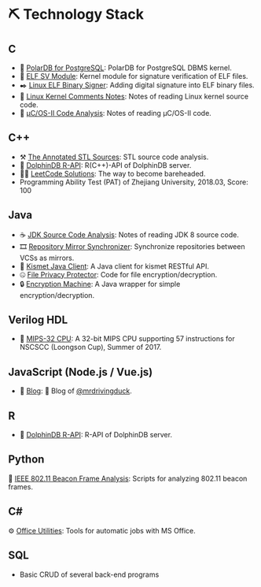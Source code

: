 # ⛏️ Technology Stack

## C

- 🐻 [PolarDB for PostgreSQL](https://github.com/ApsaraDB/PolarDB-for-PostgreSQL): PolarDB for PostgreSQL DBMS kernel.
- 🔏 [ELF SV Module](https://github.com/NUAA-WatchDog/linux-kernel-elf-sig-verify-module): Kernel module for signature verification of ELF files.
- ✒️ [Linux ELF Binary Signer](https://github.com/NUAA-WatchDog/linux-elf-binary-signer): Adding digital signature into ELF binary files.
- 🐧 [Linux Kernel Comments Notes](https://github.com/mrdrivingduck/linux-kernel-comments-notes): Notes of reading Linux kernel source code.
- 🐤 [μC/OS-II Code Analysis](https://github.com/mrdrivingduck/uc-os-ii-code-notes): Notes of reading μC/OS-II code.

## C++

- ⚒️ [The Annotated STL Sources](https://github.com/mrdrivingduck/the-annotated-stl-sources-notes): STL source code analysis.
- 🐬 [DolphinDB R-API](https://github.com/dolphindb/api-r): R(C++)-API of DolphinDB server.
- 👨‍🦲 [LeetCode Solutions](https://github.com/mrdrivingduck/leet-code): The way to become bareheaded.
- Programming Ability Test (PAT) of Zhejiang University, 2018.03, Score: 100

## Java

- ☕ [JDK Source Code Analysis](https://github.com/mrdrivingduck/jdk-source-code-analysis): Notes of reading JDK 8 source code.
- 🎞️ [Repository Mirror Synchronizer](https://github.com/mrdrivingduck/repo-mirror-sync): Synchronize repositories between VCSs as mirrors.
- 🌉 [Kismet Java Client](https://github.com/mrdrivingduck/kismet-java-client): A Java client for kismet RESTful API.
- 🤐 [File Privacy Protector](https://github.com/mrdrivingduck/file-privacy-protector): Code for file encryption/decryption.
- 🔒 [Encryption Machine](https://github.com/mrdrivingduck/encryption-machine): A Java wrapper for simple encryption/decryption.

## Verilog HDL

- 🔌 [MIPS-32 CPU](https://github.com/mrdrivingduck/mips32-CPU): A 32-bit MIPS CPU supporting 57 instructions for NSCSCC (Loongson Cup), Summer of 2017.

## JavaScript (Node.js / Vue.js)

- 🦆 [Blog](https://github.com/mrdrivingduck/blog): 🦆 Blog of [@mrdrivingduck](https://github.com/mrdrivingduck).

## R

- 🐬 [DolphinDB R-API](https://github.com/dolphindb/api-r): R-API of DolphinDB server.

## Python

🐌 [IEEE 802.11 Beacon Frame Analysis](https://github.com/mrdrivingduck/beacon-frame-analysis): Scripts for analyzing 802.11 beacon frames.

## C#

⚙️ [Office Utilities](https://github.com/mrdrivingduck/office-utilities): Tools for automatic jobs with MS Office.

## SQL

- Basic CRUD of several back-end programs
